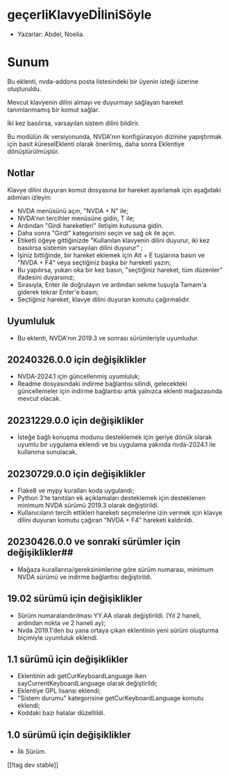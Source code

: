 # geçerliKlavyeDİliniSöyle #

* Yazarlar: Abdel, Noelia.

# Sunum #

Bu eklenti, nvda-addons posta listesindeki bir üyenin isteği üzerine
oluşturuldu.

Mevcut klavyenin dilini almayı ve duyurmayı sağlayan hareket tanımlanmamış
bir komut sağlar.

İki kez basılırsa, varsayılan sistem dilini bildirir.

Bu modülün ilk versiyonunda, NVDA'nın konfigürasyon dizinine yapıştırmak
için basit küreselEklenti olarak önerilmiş, daha sonra Eklentiye
dönüştürülmüştür.

## Notlar ##

Klavye dilini duyuran komut dosyasına bir hareket ayarlamak için aşağıdaki
adımları izleyin:

* NVDA menüsünü açın, "NVDA + N" ile;
* NVDA'nın tercihler menüsüne gidin, T ile;
* Ardından "Girdi hareketleri" iletişim kutusuna gidin.
* Daha sonra "Girdi" kategorisini seçin ve sağ ok ile açın.
* Etiketli öğeye gittiğinizde "Kullanılan klavyenin dilini duyurur, iki kez
  basılırsa sistemin varsayılan dilini duyurur" ;
* İşiniz bittiğinde, bir hareket eklemek için Alt + E tuşlarına basın ve
  "NVDA + F4" veya seçtiğiniz başka bir hareketi yazın;
* Bu yapılırsa, yukarı oka bir kez basın, "seçtiğiniz hareket, tüm düzenler"
  ifadesini duyarsınız;
* Sırasıyla, Enter  ile doğrulayın ve ardından sekme tuşuyla Tamam'a giderek
  tekrar Enter'e  basın;
* Seçtiğiniz hareket, klavye dilini duyuran komutu çağırmalıdır.

## Uyumluluk ##

* Bu eklenti, NVDA'nın 2019.3 ve sonrası sürümleriyle uyumludur.

## 20240326.0.0 için değişiklikler

* NVDA-2024.1 için güncellenmiş uyumluluk;
* Readme dosyasındaki indirme bağlantısı silindi, gelecekteki güncellemeler
  için indirme bağlantısı artık yalnızca eklenti mağazasında mevcut olacak.

## 20231229.0.0 için değişiklikler ##

* İsteğe bağlı konuşma modunu desteklemek için geriye dönük olarak uyumlu
  bir uygulama eklendi ve bu uygulama yakında nvda-2024.1 ile kullanıma
  sunulacak.

## 20230729.0.0 için değişiklikler ##

* Flake8 ve mypy kuralları koda uygulandı;
* Python 3'te tanıtılan ek açıklamaları desteklemek için desteklenen minimum
  NVDA sürümü 2019.3 olarak değiştirildi.
* Kullanıcıların tercih ettikleri hareketi seçmelerine izin vermek için
  klavye dilini duyuran komutu çağıran "NVDA + F4" hareketi kaldırıldı.

## 20230426.0.0 ve sonraki sürümler için değişiklikler##

* Mağaza kurallarına/gereksinimlerine göre sürüm numarası, minimum NVDA
  sürümü ve indirme bağlantısı değiştirildi.

## 19.02 sürümü için değişiklikler ##

* Sürüm numaralandırılması YY.AA olarak değiştirildi. (Yıl 2 haneli,
  ardından nokta ve 2 haneli ay);
* Nvda 2019.1'den bu yana ortaya çıkan eklentinin yeni sürüm oluşturma
  biçimiyle uyumluluk eklendi.

## 1.1 sürümü için değişiklikler ##

* Eklentinin adı getCurKeyboardLanguage iken sayCurrentKeyboardLanguage
  olarak değiştirildi;
* Eklentiye GPL lisansı eklendi;
* "Sistem durumu" kategorisine getCurKeyboardLanguage komutu eklendi;
* Koddaki bazı hatalar düzeltildi.

## 1.0 sürümü için değişiklikler ##

* İlk Sürüm.

[[!tag dev stable]]
